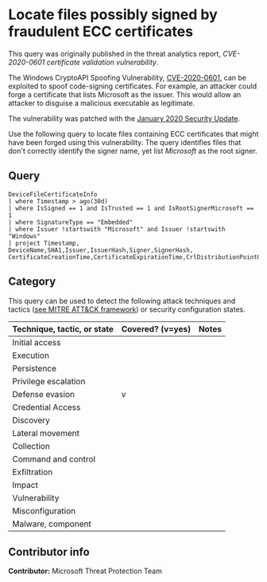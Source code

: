 # Locate files possibly signed by fraudulent ECC certificates

This query was originally published in the threat analytics report, *CVE-2020-0601 certificate validation vulnerability*.

The Windows CryptoAPI Spoofing Vulnerability, [CVE-2020-0601](https://portal.msrc.microsoft.com/security-guidance/advisory/CVE-2020-0601), can be exploited to spoof code-signing certificates. For example, an attacker could forge a certificate that lists Microsoft as the issuer. This would allow an attacker to disguise a malicious executable as legitimate.

The vulnerability was patched with the [January 2020 Security Update](https://portal.msrc.microsoft.com/security-guidance/releasenotedetail/2020-Jan).

Use the following query to locate files containing ECC certificates that might have been forged using this vulnerability. The query identifies files that don't correctly identify the signer name, yet list *Microsoft* as the root signer.

## Query

```
DeviceFileCertificateInfo
| where Timestamp > ago(30d)
| where IsSigned == 1 and IsTrusted == 1 and IsRootSignerMicrosoft == 1
| where SignatureType == "Embedded"
| where Issuer !startswith "Microsoft" and Issuer !startswith "Windows"
| project Timestamp, DeviceName,SHA1,Issuer,IssuerHash,Signer,SignerHash,
CertificateCreationTime,CertificateExpirationTime,CrlDistributionPointUrls
```

## Category

This query can be used to detect the following attack techniques and tactics ([see MITRE ATT&CK framework](https://attack.mitre.org/)) or security configuration states.

| Technique, tactic, or state | Covered? (v=yes) | Notes |
|------------------------|----------|-------|
| Initial access |  |  |
| Execution |  |  |
| Persistence |  |  |
| Privilege escalation |  |  |
| Defense evasion | v |  |
| Credential Access |  |  |
| Discovery |  |  |
| Lateral movement |  |  |
| Collection |  |  |
| Command and control |  |  |
| Exfiltration |  |  |
| Impact |  |  |
| Vulnerability |  |  |
| Misconfiguration |  |  |
| Malware, component |  |  |


## Contributor info

**Contributor:** Microsoft Threat Protection Team
